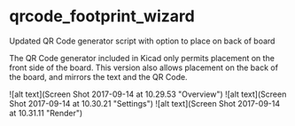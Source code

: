 # qrcode_footprint_wizard
Updated QR Code generator script with option to place on back of board

The QR Code generator included in Kicad only permits placement on the front side of the board.
This version also allows placement on the back of the board, and mirrors the text and the QR Code.

![alt text](Screen Shot 2017-09-14 at 10.29.53 "Overview")
![alt text](Screen Shot 2017-09-14 at 10.30.21 "Settings")
![alt text](Screen Shot 2017-09-14 at 10.31.11 "Render")
